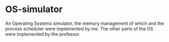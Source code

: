 # OS-simulator

An Operating Systems simulator, the memory management of which and the process scheduler were implemented by me. The other parts of the OS 
were implemented by the professor.
